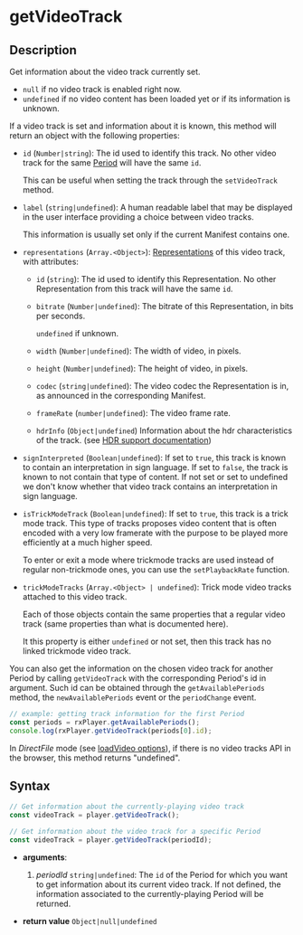 # getVideoTrack

## Description

Get information about the video track currently set.

  - `null` if no video track is enabled right now.
  - `undefined` if no video content has been loaded yet or if its information
    is unknown.

If a video track is set and information about it is known, this method will
return an object with the following properties:

  - `id` (`Number|string`): The id used to identify this track. No other
    video track for the same [Period](../../Getting_Started/Glossary.md#period)
    will have the same `id`.

    This can be useful when setting the track through the `setVideoTrack`
    method.

  - `label` (`string|undefined`): A human readable label that may be displayed in
    the user interface providing a choice between video tracks.

    This information is usually set only if the current Manifest contains one.

  - `representations` (`Array.<Object>`):
    [Representations](../../Getting_Started/Glossary.md#representation) of this video track, with
    attributes:

    - `id` (`string`): The id used to identify this Representation.
      No other Representation from this track will have the same `id`.

    - `bitrate` (`Number|undefined`): The bitrate of this Representation, in
      bits per seconds.

      `undefined` if unknown.

    - `width` (`Number|undefined`): The width of video, in pixels.

    - `height` (`Number|undefined`): The height of video, in pixels.

    - `codec` (`string|undefined`): The video codec the Representation is
      in, as announced in the corresponding Manifest.

    - `frameRate` (`number|undefined`): The video frame rate.

    - `hdrInfo` (`Object|undefined`) Information about the hdr
      characteristics of the track.
      (see [HDR support documentation](../Miscellaneous/hdr.md#hdrinfo))

  - `signInterpreted` (`Boolean|undefined`): If set to `true`, this track is
    known to contain an interpretation in sign language.
    If set to `false`, the track is known to not contain that type of content.
    If not set or set to undefined we don't know whether that video track
    contains an interpretation in sign language.

  - `isTrickModeTrack` (`Boolean|undefined`): If set to `true`, this track
    is a trick mode track. This type of tracks proposes video content that is
    often encoded with a very low framerate with the purpose to be played more
    efficiently at a much higher speed.

    To enter or exit a mode where trickmode tracks are used instead of regular
    non-trickmode ones, you can use the `setPlaybackRate` function.

  - `trickModeTracks` (`Array.<Object> | undefined`): Trick mode video tracks
    attached to this video track.

    Each of those objects contain the same properties that a regular video track
    (same properties than what is documented here).

    It this property is either `undefined` or not set, then this track has no
    linked trickmode video track.

You can also get the information on the chosen video track for another Period by
calling `getVideoTrack` with the corresponding Period's id in argument. Such id
can be obtained through the `getAvailablePeriods` method, the
`newAvailablePeriods` event or the `periodChange` event.

```js
// example: getting track information for the first Period
const periods = rxPlayer.getAvailablePeriods();
console.log(rxPlayer.getVideoTrack(periods[0].id);
```

<div class="warning">
In <i>DirectFile</i> mode (see <a
href="../Loading_a_Content.md#transport">loadVideo options</a>), if there is no
video tracks API in the browser, this method returns "undefined".
</div>

## Syntax

```js
// Get information about the currently-playing video track
const videoTrack = player.getVideoTrack();

// Get information about the video track for a specific Period
const videoTrack = player.getVideoTrack(periodId);
```

 - **arguments**:

   1. _periodId_ `string|undefined`: The `id` of the Period for which you want
      to get information about its current video track.
      If not defined, the information associated to the currently-playing Period
      will be returned.

 - **return value** `Object|null|undefined`
